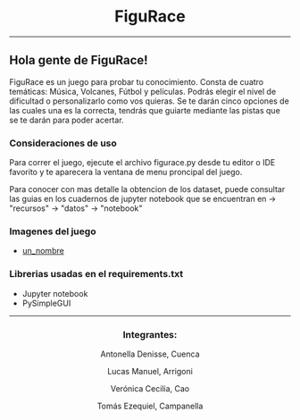 <div align="center">

# FiguRace

</div>

___

## Hola gente de FiguRace!
FiguRace es un juego para probar tu conocimiento.
Consta de cuatro temáticas: Música, Volcanes, Fútbol y películas.
Podrás elegir el nivel de dificultad o personalizarlo como vos quieras.
Se te darán cinco opciones de las cuales una es la correcta, tendrás que
guiarte mediante las pistas que se te darán para poder acertar.

### Consideraciones de uso

Para correr el juego, ejecute el archivo figurace.py desde tu editor o IDE
favorito y te aparecera la ventana de menu proncipal del juego.

Para conocer con mas detalle la obtencion de los dataset, puede consultar
las guias en los cuadernos de jupyter notebook que se encuentran en
-> "recursos" -> "datos" -> "notebook"

### Imagenes del juego

* [un_nombre](url)

### Librerias usadas en el requirements.txt

* Jupyter notebook
* PySimpleGUI

---

<div align="center">

### **Integrantes:**

Antonella Denisse, Cuenca

Lucas Manuel, Arrigoni

Verónica Cecilia, Cao

Tomás Ezequiel, Campanella

</div>
